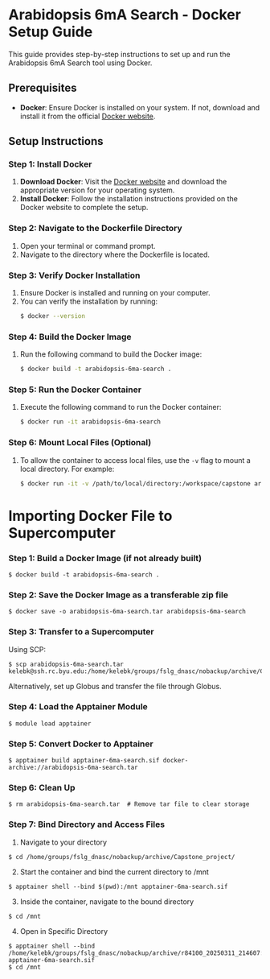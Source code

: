 # Arabidopsis 6mA Search - Docker Setup Guide

This guide provides step-by-step instructions to set up and run the Arabidopsis 6mA Search tool using Docker.

## Prerequisites

- **Docker**: Ensure Docker is installed on your system. If not, download and install it from the official [Docker website](https://www.docker.com/products/docker-desktop/).

## Setup Instructions

### Step 1: Install Docker
1. **Download Docker**: Visit the [Docker website](https://www.docker.com/products/docker-desktop/) and download the appropriate version for your operating system.
2. **Install Docker**: Follow the installation instructions provided on the Docker website to complete the setup.

### Step 2: Navigate to the Dockerfile Directory
1. Open your terminal or command prompt.
2. Navigate to the directory where the Dockerfile is located.

### Step 3: Verify Docker Installation
1. Ensure Docker is installed and running on your computer.
2. You can verify the installation by running:
   ```bash
   $ docker --version

### Step 4: Build the Docker Image
1. Run the following command to build the Docker image:
   ```bash
   $ docker build -t arabidopsis-6ma-search .

### Step 5: Run the Docker Container
1. Execute the following command to run the Docker container:
   ```bash
   $ docker run -it arabidopsis-6ma-search

### Step 6: Mount Local Files (Optional)
1. To allow the container to access local files, use the `-v` flag to mount a local directory. For example:
   ```bash
   $ docker run -it -v /path/to/local/directory:/workspace/capstone arabidopsis-6ma-search

# Importing Docker File to Supercomputer
### Step 1: Build a Docker Image (if not already built)
```
$ docker build -t arabidopsis-6ma-search .
```

### Step 2: Save the Docker Image as a transferable zip file
```
$ docker save -o arabidopsis-6ma-search.tar arabidopsis-6ma-search
```

### Step 3: Transfer to a Supercomputer
Using SCP:
```
$ scp arabidopsis-6ma-search.tar kelebk@ssh.rc.byu.edu:/home/kelebk/groups/fslg_dnasc/nobackup/archive/Capstone_project/
```

Alternatively, set up Globus and transfer the file through Globus.

### Step 4: Load the Apptainer Module
```
$ module load apptainer
```

### Step 5: Convert Docker to Apptainer
```
$ apptainer build apptainer-6ma-search.sif docker-archive://arabidopsis-6ma-search.tar
```

### Step 6: Clean Up
```
$ rm arabidopsis-6ma-search.tar  # Remove tar file to clear storage
```

### Step 7: Bind Directory and Access Files
1. Navigate to your directory
```
$ cd /home/groups/fslg_dnasc/nobackup/archive/Capstone_project/
```
2. Start the container and bind the current directory to /mnt
```
$ apptainer shell --bind $(pwd):/mnt apptainer-6ma-search.sif
```
3. Inside the container, navigate to the bound directory
```
$ cd /mnt
```

4. Open in Specific Directory
```
$ apptainer shell --bind /home/kelebk/groups/fslg_dnasc/nobackup/archive/r84100_20250311_214607:/mnt apptainer-6ma-search.sif
$ cd /mnt
```
